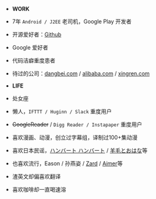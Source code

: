 - **WORK**
 - 7年 `Android / J2EE` 老司机，Google Play 开发者
 - 开源爱好者：[Github](https://github.com/wangjiegulu)
 - Google 爱好者
 - 代码洁癖重度患者
 - 待过的公司：[dangbei.com](https://www.dangbei.com) / [alibaba.com](https://www.alibaba.com) / [xingren.com](https://www.xingren.com)

- **LIFE**
 - 处女座
 - 懒人，`IFTTT / Huginn / Slack` 重度用户
 - <strike>GoogleReader</strike> / `Digg Reader / Instapaper` 重度用户
 - 喜欢漫画、动漫，创立过字幕组，译制过100+集动漫
 - 喜欢日本民谣，[ハンバート ハンバート](http://www.humberthumbert.net/) / [羊毛とおはな](http://youmoutoohana.com/)等
 - 也喜欢流行，Eason / 孙燕姿 / [Zard](http://wezard.net/) / [Aimer](http://www.aimer-web.jp/)等
 - 渣英文却偏喜欢翻译
 - 喜欢咖啡却一直喝速溶

